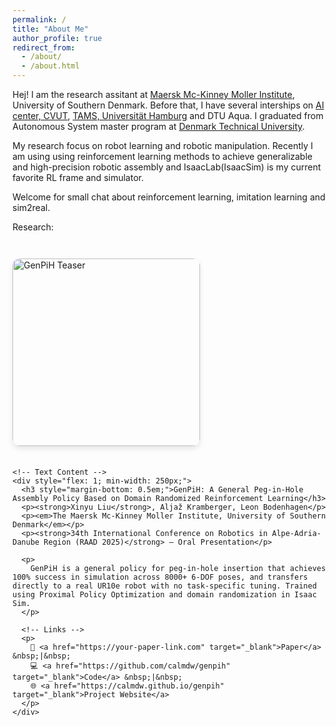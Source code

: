 ```yaml
---
permalink: /
title: "About Me"
author_profile: true
redirect_from: 
  - /about/
  - /about.html
---
```


Hej! I am the research assitant at [Maersk Mc-Kinney Moller Institute](https://www.sdu.dk/en/om-sdu/institutter-centre/mmmi_maersk_mckinney_moeller), University of Southern Denmark. Before that, I have several interships on [AI center, CVUT](https://www.aic.fel.cvut.cz/), [TAMS, Universität Hamburg](https://tams.informatik.uni-hamburg.de/) and DTU Aqua. I graduated from Autonomous System master program at [Denmark Technical University](https://www.dtu.dk/english/).

My research focus on robot learning and robotic manipulation. Recently I am using using reinforcement learning methods to achieve generalizable and high-precision robotic assembly and IsaacLab(IsaacSim) is my current favorite RL frame and simulator.

Welcome for small chat about reinforcement learning, imitation learning and sim2real.

Research:
<section id="genpih" style="margin: 3em 0;">
  <div style="display: flex; flex-wrap: wrap; align-items: center; gap: 1.5em;">
    <!-- Teaser Image -->
    <img src="https://github.com/user-attachments/assets/afec79b5-856f-40a1-b944-4241a4c056a0" alt="GenPiH Teaser" style="width: 300px; border-radius: 12px; box-shadow: 0 4px 8px rgba(0,0,0,0.1);">

    <!-- Text Content -->
    <div style="flex: 1; min-width: 250px;">
      <h3 style="margin-bottom: 0.5em;">GenPiH: A General Peg-in-Hole Assembly Policy Based on Domain Randomized Reinforcement Learning</h3>
      <p><strong>Xinyu Liu</strong>, Aljaž Kramberger, Leon Bodenhagen</p>
      <p><em>The Maersk Mc-Kinney Moller Institute, University of Southern Denmark</em></p>
      <p><strong>34th International Conference on Robotics in Alpe-Adria-Danube Region (RAAD 2025)</strong> – Oral Presentation</p>

      <p>
        GenPiH is a general policy for peg-in-hole insertion that achieves 100% success in simulation across 8000+ 6-DOF poses, and transfers directly to a real UR10e robot with no task-specific tuning. Trained using Proximal Policy Optimization and domain randomization in Isaac Sim.
      </p>

      <!-- Links -->
      <p>
        🔗 <a href="https://your-paper-link.com" target="_blank">Paper</a> &nbsp;|&nbsp;
        💻 <a href="https://github.com/calmdw/genpih" target="_blank">Code</a> &nbsp;|&nbsp;
        🌐 <a href="https://calmdw.github.io/genpih" target="_blank">Project Website</a>
      </p>
    </div>
  </div>
</section>
